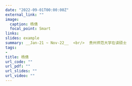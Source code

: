 ```yaml
---
date: "2022-09-01T00:00:00Z"
external_link: ""
image:
  caption: 杨倩
  focal_point: Smart
links:
slides: example
summary: __Jan-21 ~ Nov-22__  <br/>  贵州师范大学在读硕士
tags:
- 
title: 杨倩
url_code: ""
url_pdf: ""
url_slides: ""
url_video: ""
---
```




